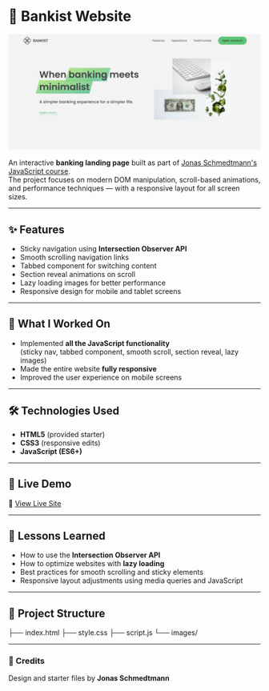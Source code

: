 # 🏦 Bankist Website

![Bankist Website Preview](./preview.png)

An interactive **banking landing page** built as part of [Jonas Schmedtmann's JavaScript course](https://www.udemy.com/course/the-complete-javascript-course/).  
The project focuses on modern DOM manipulation, scroll-based animations, and performance techniques — with a responsive layout for all screen sizes.

---

## ✨ Features

- Sticky navigation using **Intersection Observer API**
- Smooth scrolling navigation links
- Tabbed component for switching content
- Section reveal animations on scroll
- Lazy loading images for better performance
- Responsive design for mobile and tablet screens

---

## 🧠 What I Worked On

- Implemented **all the JavaScript functionality**  
  (sticky nav, tabbed component, smooth scroll, section reveal, lazy images)
- Made the entire website **fully responsive**
- Improved the user experience on mobile screens

---

## 🛠️ Technologies Used

- **HTML5** (provided starter)
- **CSS3** (responsive edits)
- **JavaScript (ES6+)**

---

## 🚀 Live Demo

🔗 [View Live Site](https://vercel.com/nouransherifs-projects/bankist-website)

---

## 🧩 Lessons Learned

- How to use the **Intersection Observer API**
- How to optimize websites with **lazy loading**
- Best practices for smooth scrolling and sticky elements
- Responsive layout adjustments using media queries and JavaScript

---

## 📂 Project Structure
├── index.html
├── style.css
├── script.js
└── images/


---

### 🧡 Credits

Design and starter files by **Jonas Schmedtmann**  


